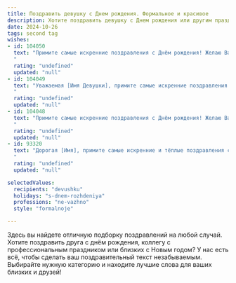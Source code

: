 ```yaml
---
title: Поздравить девушку c Днем рождения. Формальное и красивое
description: Хотите поздравить девушку c Днем рождения или другим праздником? Наш ИИ создаст незабываемое поздравление, а вы обязательно выделитесь среди других.  
date: 2024-10-26
tags: second tag
wishes:
- id: 104050
  text: "Примите самые искренние поздравления с Днём рождения! Желаю Вам крепкого здоровья, счастья, благополучия и успехов во всех Ваших начинаниях. Пусть каждый день Вашей жизни будет наполнен радостью, любовью и позитивными эмоциями.  Счастья Вам и всего самого наилучшего!
  "
  rating: "undefined"
  updated: "null"
- id: 104049
  text: "Уважаемая [Имя Девушки], примите самые искренние поздравления с Днём рождения! Желаю Вам крепкого здоровья, благополучия, успехов во всех начинаниях и исполнения самых заветных желаний. Пусть жизнь будет наполнена радостью, счастьем и яркими событиями.
  "
  rating: "undefined"
  updated: "null"
- id: 104048
  text: "Примите самые искренние поздравления с Днём рождения! Желаю Вам крепкого здоровья, благополучия, радости и исполнения всех Ваших желаний. Пусть жизнь будет наполнена яркими событиями, успехами и верными друзьями.
  "
  rating: "undefined"
  updated: "null"
- id: 93320
  text: "Дорогая [Имя], примите самые искренние и тёплые поздравления с Днём рождения! Желаю Вам крепкого здоровья, неизменного благополучия, ярких впечатлений и исполнения всех самых заветных желаний. Пусть этот день станет началом нового, счастливого и успешного года Вашей жизни!
  "
  rating: "undefined"
  updated: "null"

selectedValues:
  recipients: "devushku"
  holidays: "s-dnem-rozhdeniya"
  professions: "ne-vazhno"
  style: "formalnoje"

---
```


Здесь вы найдете отличную подборку поздравлений на любой случай. 
Хотите поздравить друга с днём рождения, коллегу с профессиональным праздником или близких с Новым годом? У нас есть всё, чтобы сделать ваш поздравительный текст незабываемым. Выбирайте нужную категорию и находите лучшие слова для ваших близких и друзей!
